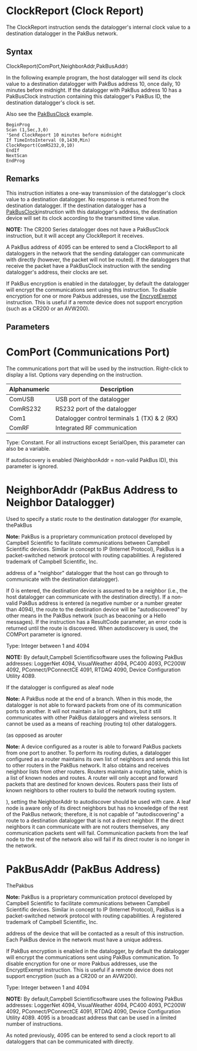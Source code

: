 # ClockReport (Clock Report)

The ClockReport instruction sends the datalogger's internal clock value to a destination datalogger in the PakBus network.

## Syntax

ClockReport(ComPort,NeighborAddr,PakBusAddr)

In the following example program, the host datalogger will send its clock value to a destination datalogger with PakBus address 10, once daily, 10 minutes before midnight. If the datalogger with PakBus address 10 has a PakBusClock instruction containing this datalogger's PakBus ID, the destination datalogger's clock is set.

Also see the [PakBusClock](pakbusclock.md) example.

```
BeginProg
Scan (1,Sec,3,0)
'Send ClockReport 10 minutes before midnight
If TimeIntoInterval (0,1430,Min)
ClockReport(ComRS232,0,10)
EndIf
NextScan
EndProg
```

## Remarks

This instruction initiates a one-way transmission of the datalogger's clock value to a destination datalogger. No response is returned from the destination datalogger. If the destination datalogger has a [PakBusClock](<JavaScript:TL_5193963.HHClick()>)instruction with this datalogger's address, the destination device will set its clock according to the transmitted time value.

**NOTE:** The CR200 Series datalogger does not have a PakBusClock instruction, but it will accept any ClockReport it receives.

A PakBus address of 4095 can be entered to send a ClockReport to all dataloggers in the network that the sending datalogger can communicate with directly (however, the packet will not be routed). If the dataloggers that receive the packet have a PakBusClock instruction with the sending datalogger's address, their clocks are set.

If PakBus encryption is enabled in the datalogger, by default the datalogger will encrypt the communications sent using this instruction. To disable encryption for one or more Pakbus addresses, use the [EncryptExempt](encryptexempt.md) instruction. This is useful if a remote device does not support encryption (such as a CR200 or an AVW200).

## Parameters

# ComPort (Communications Port)

The communications port that will be used by the instruction. Right-click to display a list. Options vary depending on the instruction.

| Alphanumeric | Description                                  |
| ------------ | -------------------------------------------- |
| ComUSB       | USB port of the datalogger                   |
| ComRS232     | RS232 port of the datalogger                 |
| Com1         | Datalogger control terminals 1 (TX) & 2 (RX) |
| ComRF        | Integrated RF communication                  |

Type: Constant. For all instructions except SerialOpen, this parameter can also be a variable.

If autodiscovery is enabled (NeighborAddr = non-valid PakBus ID), this parameter is ignored.

# NeighborAddr (PakBus Address to Neighbor Datalogger)

Used to specify a static route to the destination datalogger (for example, thePakBus

**Note:** PakBus is a proprietary communication protocol developed by Campbell Scientific to facilitate communications between Campbell Scientific devices. Similar in concept to IP (Internet Protocol), PakBus is a packet-switched network protocol with routing capabilities. A registered trademark of Campbell Scientific, Inc.

address of a "neighbor" datalogger that the host can go through to communicate with the destination datalogger).

If 0 is entered, the destination device is assumed to be a neighbor (i.e., the host datalogger can communicate with the destination directly). If a non-valid PakBus address is entered (a negative number or a number greater than 4094), the route to the destination device will be "autodiscovered" by other means in the PakBus network (such as beaconing or a Hello messages). If the instruction has a ResultCode parameter, an error code is returned until the route is discovered. When autodiscovery is used, the COMPort parameter is ignored.

Type: Integer between 1 and 4094

**NOTE:** By default,Campbell Scientificsoftware uses the following PakBus addresses: LoggerNet 4094, VisualWeather 4094, PC400 4093, PC200W 4092, PConnect/PConnectCE 4091, RTDAQ 4090, Device Configuration Utility 4089.

If the datalogger is configured as aleaf node

**Note:** A PakBus node at the end of a branch. When in this mode, the datalogger is not able to forward packets from one of its communication ports to another. It will not maintain a list of neighbors, but it still communicates with other PakBus dataloggers and wireless sensors. It cannot be used as a means of reaching (routing to) other dataloggers.

(as opposed as arouter

**Note:** A device configured as a router is able to forward PakBus packets from one port to another. To perform its routing duties, a datalogger configured as a router maintains its own list of neighbors and sends this list to other routers in the PakBus network. It also obtains and receives neighbor lists from other routers. Routers maintain a routing table, which is a list of known nodes and routes. A router will only accept and forward packets that are destined for known devices. Routers pass their lists of known neighbors to other routers to build the network routing system.

), setting the NeighborAddr to autodiscover should be used with care. A leaf node is aware only of its direct neighbors but has no knowledge of the rest of the PakBus network; therefore, it is not capable of "autodiscovering" a route to a destination datalogger that is not a direct neighbor. If the direct neighbors it can communicate with are not routers themselves, any communication packets sent will fail. Communication packets from the leaf node to the rest of the network also will fail if its direct router is no longer in the network.

# PakBusAddr (PakBus Address)

ThePakbus

**Note:** PakBus is a proprietary communication protocol developed by Campbell Scientific to facilitate communications between Campbell Scientific devices. Similar in concept to IP (Internet Protocol), PakBus is a packet-switched network protocol with routing capabilities. A registered trademark of Campbell Scientific, Inc.

address of the device that will be contacted as a result of this instruction. Each PakBus device in the network must have a unique address.

If PakBus encryption is enabled in the datalogger, by default the datalogger will encrypt the communications sent using PakBus communication. To disable encryption for one or more Pakbus addresses, use the EncryptExempt instruction. This is useful if a remote device does not support encryption (such as a CR200 or an AVW200).

Type: Integer between 1 and 4094

**NOTE:** By default,Campbell Scientificsoftware uses the following PakBus addresses: LoggerNet 4094, VisualWeather 4094, PC400 4093, PC200W 4092, PConnect/PConnectCE 4091, RTDAQ 4090, Device Configuration Utility 4089. 4095 is a broadcast address that can be used in a limited number of instructions.

As noted previously, 4095 can be entered to send a clock report to all dataloggers that can be communicated with directly.
